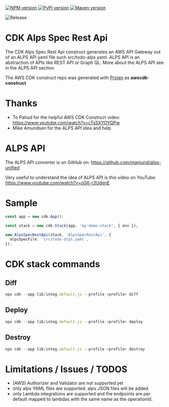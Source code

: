 [![NPM version](https://badge.fury.io/js/cdk-alps-spec-rest-api.svg)](https://badge.fury.io/js/cdk-alps-spec-rest-api)
[![PyPI version](https://badge.fury.io/py/cdk-alps-spec-rest-api.svg)](https://badge.fury.io/py/cdk-alps-spec-rest-api)
[![Maven version](https://maven-badges.herokuapp.com/maven-central/com.github.mmuller88.cdkAlpsSpecRestApi/cdk-alps-spec-rest-api/badge.svg)](https://maven-badges.herokuapp.com/maven-central/com.github.mmuller88.cdkAlpsSpecRestApi/cdk-alps-spec-rest-api)

![Release](https://github.com/mmuller88/cdk-alps-spec-rest-api/workflows/Release/badge.svg)

# CDK Alps Spec Rest Api

The CDK Alps Spec Rest Api construct generates an AWS API Gateway out of an ALPS API yaml file such src/todo-alps.yaml. ALPS API is an abstraction of APIs like REST API or Graph QL. More about the ALPS API see in the ALPS API section.

The AWS CDK construct repo was generated with [Projen](https://github.com/projen/projen) as **awscdk-construct**

# Thanks

- To Pahud for the helpful AWS CDK Construct video: https://www.youtube.com/watch?v=cTsSXYOYQPw
- Mike Amundsen for the ALPS API idea and help

# ALPS API

The ALPS API converter is on GitHub on: https://github.com/mamund/alps-unified

Very useful to understand the idea of ALPS API is this video on YouTube: https://www.youtube.com/watch?v=oG6-r3UdenE

# Sample

```ts
const app = new cdk.App();

const stack = new cdk.Stack(app, 'my-demo-stack', { env });

new AlpsSpecRestApi(stack, 'AlpsSpecRestApi', {
  alpsSpecFile: 'src/todo-alps.yaml',
});
```

# CDK stack commands

## Diff

```ts
npx cdk --app lib/integ.default.js --profile <profile> diff
```

## Deploy

```ts
npx cdk --app lib/integ.default.js --profile <profile> deploy
```

## Destroy

```ts
npx cdk --app lib/integ.default.js --profile <profile> destroy
```

# Limitations / Issues / TODOS

- (AWS) Authorizer and Validator are not supported yet
- only alps YAML files are supported. alps JSON files will be added
- only Lambda integrations are supported and the endpoints are per default mapped to lambdas with the same name as the operationId.
